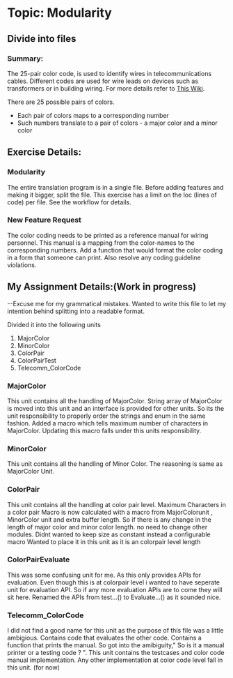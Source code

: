 # Topic: Modularity

## Divide into files

### Summary:
The 25-pair color code, is used to identify wires in telecommunications cables.
Different codes are used for wire leads on devices such as transformers or in building wiring.
For more details refer to [This Wiki](https://en.wikipedia.org/wiki/25-pair_color_code). 

There are 25 possible pairs of colors. 

- Each pair of colors maps to a corresponding number
- Such numbers translate to a pair of colors -
a major color and a minor color

## Exercise Details:

### Modularity

The entire translation program is in a single file.
Before adding features and making it bigger,
split the file.
This exercise has a limit on the loc (lines of code)
per file. See the workflow for details.

### New Feature Request

The color coding needs to be printed as a reference manual for wiring personnel.
This manual is a mapping from the color-names to the corresponding numbers.
Add a function that would format the color coding in a form that someone can print.
Also resolve any coding guideline violations.

## My Assignment Details:(Work in progress)
--Excuse me for my grammatical mistakes.
Wanted to write this file to let my intention behind splitting into a readable format.

Divided it into the following units
1. MajorColor
2. MinorColor
3. ColorPair
4. ColorPairTest
5. Telecomm_ColorCode

### MajorColor
This unit contains all the handling of MajorColor.
String array of MajorColor is moved into this unit
and an interface is provided for other units. So its
the unit responsibility to properly order the strings
and enum in the same fashion.
Added a macro which tells maximum number of characters
in MajorColor. Updating this macro falls under this 
units responsibility.

### MinorColor
This unit contains all the handling of Minor Color.
The reasoning is same as MajorColor Unit.

### ColorPair
This unit contains all the handling at color pair level.
Maximum Characters in a color pair Macro is now calculated
with a macro from MajorColorunit , MinorColor unit and
extra buffer length.
So if there is any change in the length of major color and 
minor color length. no need to change other modules.
Didnt wanted to keep size as constant instead a configurable macro
Wanted to place it in this unit as it is an colorpair level length

### ColorPairEvaluate
This was some confusing unit for me. As this only provides APIs for
evaluation.
Even though this is at colorpair level i wanted to have seperate unit
for evaluation API. So if any more evaluation APIs are to come they
will sit here.
Renamed the APIs from test...() to Evaluate...() as it sounded nice.

### Telecomm_ColorCode
I did not find a good name for this unit as the purpose of this file
was a little ambigious. Contains code that evaluates the other code.
Contains a function that prints the manual.
So got into the amibiguity," So is it a manual printer or a testing code ? ".
This unit contains the testcases and color code manual implementation.
Any other implementation at color code level fall in this unit. (for now)






